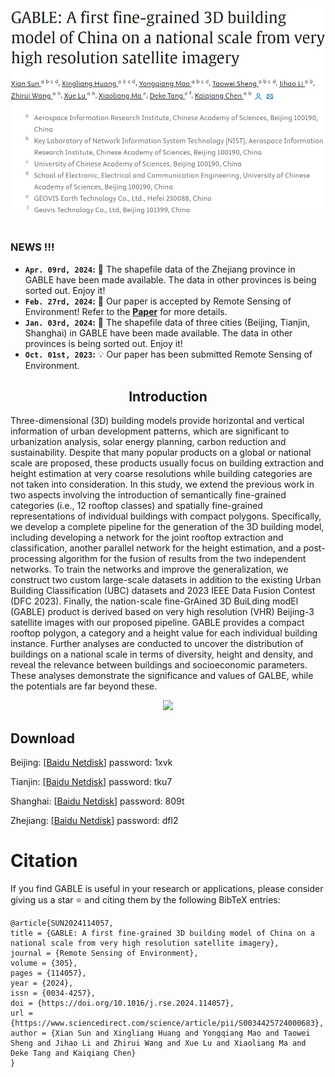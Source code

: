 <div align="center"><img src="figures/title_new.png" width="1000"></div>

#
### NEWS !!!
* **`Apr. 09rd, 2024`:** :rocket: The shapefile data of the Zhejiang province in GABLE have been made available. The data in other provinces is being sorted out. Enjoy it!
* **`Feb. 27rd, 2024`:** :clap: Our paper is accepted by Remote Sensing of Environment! Refer to the **[Paper](https://www.sciencedirect.com/science/article/pii/S0034425724000683)** for more details.
* **`Jan. 03rd, 2024`:** :rocket: The shapefile data of three cities (Beijing, Tianjin, Shanghai) in GABLE have been made available. The data in other provinces is being sorted out. Enjoy it!
* **`Oct. 01st, 2023`:** :bulb: Our paper has been submitted Remote Sensing of Environment.

## <div align="center">Introduction</div>
Three-dimensional (3D) building models provide horizontal and vertical information of urban development patterns, which are significant to urbanization analysis, solar energy planning, carbon reduction and sustainability. Despite that many popular products on a global or national scale are proposed, these products usually focus on building extraction and height estimation at very coarse resolutions while building categories are not taken into consideration. In this study, we extend the previous work in two aspects involving the introduction of semantically fine-grained categories (i.e., 12 rooftop classes) and spatially fine-grained representations of individual buildings with compact polygons. Specifically, we develop a complete pipeline for the generation of the 3D building model, including developing a network for the joint rooftop extraction and classification, another parallel network for the height estimation, and a post-processing algorithm for the fusion of results from the two independent networks. To train the networks and improve the generalization, we construct two custom large-scale datasets in addition to the existing Urban Building Classification (UBC) datasets and 2023 IEEE Data Fusion Contest (DFC 2023). Finally, the nation-scale fine-GrAined 3D BuiLding modEl (GABLE) product is derived based on very high resolution (VHR) Beijing-3 satellite images with our proposed pipeline. GABLE provides a compact rooftop polygon, a category and a height value for each individual building instance. Further analyses are conducted to uncover the distribution of buildings on a national scale in terms of diversity, height and density, and reveal the relevance between buildings and socioeconomic parameters. These analyses demonstrate the significance and values of GALBE, while the potentials are far beyond these.

<div align="center"><img src="figures/results_height_3d.png" width="800"></div>

## Download

Beijing: [[Baidu Netdisk](https://pan.baidu.com/s/11wZNvzd7bf8MdlC2Z7MTrg)] password: 1xvk

Tianjin: [[Baidu Netdisk](https://pan.baidu.com/s/183PBHoc3gUiFUFvWMPGPbg)] password: tku7

Shanghai: [[Baidu Netdisk](https://pan.baidu.com/s/1MWwDCjVzC8h7KjRxrAQKUQ)] password: 809t

Zhejiang: [[Baidu Netdisk](https://pan.baidu.com/s/1DU6q_pmMqIfkLPXfaOlnGg)] password: dfl2

# Citation
If you find GABLE is useful in your research or applications, please consider giving us a star :star: and citing them by the following BibTeX entries:
```
@article{SUN2024114057,
title = {GABLE: A first fine-grained 3D building model of China on a national scale from very high resolution satellite imagery},
journal = {Remote Sensing of Environment},
volume = {305},
pages = {114057},
year = {2024},
issn = {0034-4257},
doi = {https://doi.org/10.1016/j.rse.2024.114057},
url = {https://www.sciencedirect.com/science/article/pii/S0034425724000683},
author = {Xian Sun and Xingliang Huang and Yongqiang Mao and Taowei Sheng and Jihao Li and Zhirui Wang and Xue Lu and Xiaoliang Ma and Deke Tang and Kaiqiang Chen}
}
```

